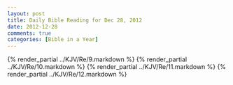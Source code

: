 ```yaml
---
layout: post
title: Daily Bible Reading for Dec 28, 2012
date: 2012-12-28
comments: true
categories: [Bible in a Year]
---
```

{% render_partial ../KJV/Re/9.markdown %}
{% render_partial ../KJV/Re/10.markdown %}
{% render_partial ../KJV/Re/11.markdown %}
{% render_partial ../KJV/Re/12.markdown %}
